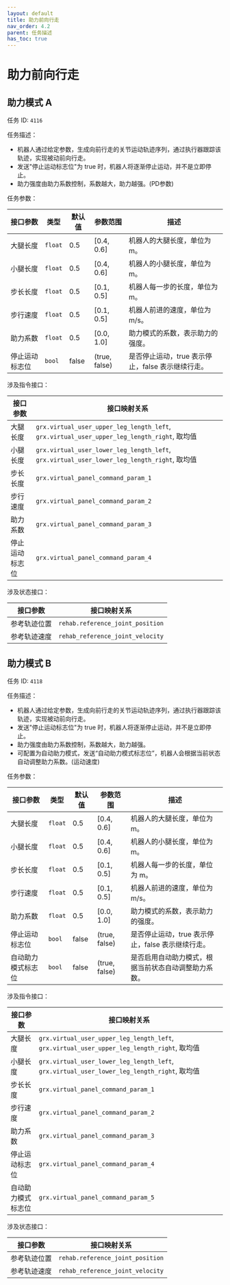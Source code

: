 ```yaml
---
layout: default
title: 助力前向行走
nav_order: 4.2
parent: 任务描述
has_toc: true
---
```


# 助力前向行走

## 助力模式 A

任务 ID: `4116`

任务描述：

- 机器人通过给定参数，生成向前行走的关节运动轨迹序列，通过执行器跟踪该轨迹，实现被动前向行走。
- 发送"停止运动标志位"为 true 时，机器人将逐渐停止运动，并不是立即停止。
- 助力强度由助力系数控制，系数越大，助力越强。(PD参数)

任务参数：

| 接口参数    | 类型      | 默认值   | 参数范围          | 描述                             |
|---------|---------|-------|---------------|--------------------------------|
| 大腿长度    | `float` | 0.5   | [0.4, 0.6]    | 机器人的大腿长度，单位为 m。                |
| 小腿长度    | `float` | 0.5   | [0.4, 0.6]    | 机器人的小腿长度，单位为 m。                |
| 步长长度    | `float` | 0.5   | [0.1, 0.5]    | 机器人每一步的长度，单位为 m。               |
| 步行速度    | `float` | 0.5   | [0.1, 0.5]    | 机器人前进的速度，单位为 m/s。              |
| 助力系数    | `float` | 0.5   | [0.0, 1.0]    | 助力模式的系数，表示助力的强度。               |
| 停止运动标志位 | `bool`  | false | (true, false) | 是否停止运动，true 表示停止，false 表示继续行走。 |

涉及指令接口：

| 接口参数    | 接口映射关系                                                                                   |
|---------|------------------------------------------------------------------------------------------|
| 大腿长度    | `grx.virtual_user_upper_leg_length_left`, `grx.virtual_user_upper_leg_length_right`, 取均值 |
| 小腿长度    | `grx.virtual_user_lower_leg_length_left`, `grx.virtual_user_lower_leg_length_right`, 取均值 |
| 步长长度    | `grx.virtual_panel_command_param_1`                                                      |
| 步行速度    | `grx.virtual_panel_command_param_2`                                                      |
| 助力系数    | `grx.virtual_panel_command_param_3`                                                      |
| 停止运动标志位 | `grx.virtual_panel_command_param_4`                                                      |

涉及状态接口：

| 接口参数   | 接口映射关系                           | 
|--------|----------------------------------|
| 参考轨迹位置 | `rehab.reference_joint_position` |
| 参考轨迹速度 | `rehab_reference_joint_velocity` |

## 助力模式 B

任务 ID: `4118`

任务描述：

- 机器人通过给定参数，生成向前行走的关节运动轨迹序列，通过执行器跟踪该轨迹，实现被动前向行走。
- 发送"停止运动标志位"为 true 时，机器人将逐渐停止运动，并不是立即停止。
- 助力强度由助力系数控制，系数越大，助力越强。
- 可配置为自动助力模式，发送“自动助力模式标志位”，机器人会根据当前状态自动调整助力系数。(运动速度)

任务参数：

| 接口参数      | 类型      | 默认值   | 参数范围          | 描述                             |
|-----------|---------|-------|---------------|--------------------------------|
| 大腿长度      | `float` | 0.5   | [0.4, 0.6]    | 机器人的大腿长度，单位为 m。                |
| 小腿长度      | `float` | 0.5   | [0.4, 0.6]    | 机器人的小腿长度，单位为 m。                |
| 步长长度      | `float` | 0.5   | [0.1, 0.5]    | 机器人每一步的长度，单位为 m。               |
| 步行速度      | `float` | 0.5   | [0.1, 0.5]    | 机器人前进的速度，单位为 m/s。              |
| 助力系数      | `float` | 0.5   | [0.0, 1.0]    | 助力模式的系数，表示助力的强度。               |
| 停止运动标志位   | `bool`  | false | (true, false) | 是否停止运动，true 表示停止，false 表示继续行走。 |
| 自动助力模式标志位 | `bool`  | false | (true, false) | 是否启用自动助力模式，根据当前状态自动调整助力系数。     |

涉及指令接口：

| 接口参数      | 接口映射关系                                                                                   |
|-----------|------------------------------------------------------------------------------------------|
| 大腿长度      | `grx.virtual_user_upper_leg_length_left`, `grx.virtual_user_upper_leg_length_right`, 取均值 |
| 小腿长度      | `grx.virtual_user_lower_leg_length_left`, `grx.virtual_user_lower_leg_length_right`, 取均值 |
| 步长长度      | `grx.virtual_panel_command_param_1`                                                      |
| 步行速度      | `grx.virtual_panel_command_param_2`                                                      |
| 助力系数      | `grx.virtual_panel_command_param_3`                                                      |
| 停止运动标志位   | `grx.virtual_panel_command_param_4`                                                      |
| 自动助力模式标志位 | `grx.virtual_panel_command_param_5`                                                      |

涉及状态接口：

| 接口参数   | 接口映射关系                           | 
|--------|----------------------------------|
| 参考轨迹位置 | `rehab.reference_joint_position` |
| 参考轨迹速度 | `rehab_reference_joint_velocity` |